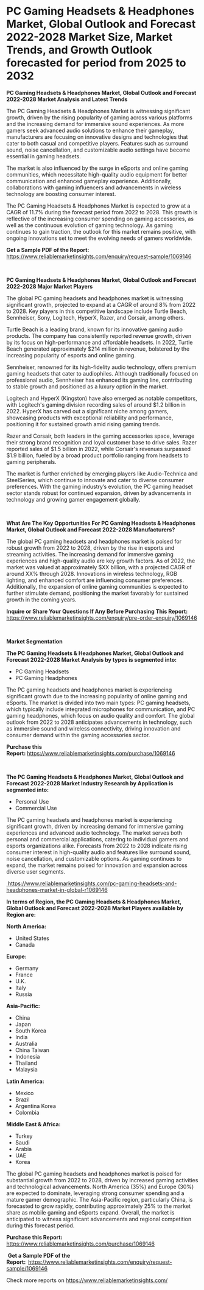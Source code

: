 <p><h1>PC Gaming Headsets & Headphones Market, Global Outlook and Forecast 2022-2028 Market Size, Market Trends, and Growth Outlook forecasted for period from 2025 to 2032</h1></p><p><strong>PC Gaming Headsets & Headphones Market, Global Outlook and Forecast 2022-2028 Market Analysis and Latest Trends</strong></p>
<p><p>The PC Gaming Headsets & Headphones Market is witnessing significant growth, driven by the rising popularity of gaming across various platforms and the increasing demand for immersive sound experiences. As more gamers seek advanced audio solutions to enhance their gameplay, manufacturers are focusing on innovative designs and technologies that cater to both casual and competitive players. Features such as surround sound, noise cancellation, and customizable audio settings have become essential in gaming headsets.</p><p>The market is also influenced by the surge in eSports and online gaming communities, which necessitate high-quality audio equipment for better communication and enhanced gameplay experience. Additionally, collaborations with gaming influencers and advancements in wireless technology are boosting consumer interest.</p><p>The PC Gaming Headsets & Headphones Market is expected to grow at a CAGR of 11.7% during the forecast period from 2022 to 2028. This growth is reflective of the increasing consumer spending on gaming accessories, as well as the continuous evolution of gaming technology. As gaming continues to gain traction, the outlook for this market remains positive, with ongoing innovations set to meet the evolving needs of gamers worldwide.</p></p>
<p><strong>Get a Sample PDF of the Report:&nbsp;</strong> <a href="https://www.reliablemarketinsights.com/enquiry/request-sample/1069146?utm_campaign=2888&utm_medium=2&utm_source=Github&utm_content=ia&utm_term=21032025&utm_id=pc-gaming-headsets-headphones-market-global-outlook-and-forecast-2022-2028">https://www.reliablemarketinsights.com/enquiry/request-sample/1069146</a></p>
<p>&nbsp;</p>
<p><strong>PC Gaming Headsets & Headphones Market, Global Outlook and Forecast 2022-2028 Major Market Players</strong></p>
<p><p>The global PC gaming headsets and headphones market is witnessing significant growth, projected to expand at a CAGR of around 8% from 2022 to 2028. Key players in this competitive landscape include Turtle Beach, Sennheiser, Sony, Logitech, HyperX, Razer, and Corsair, among others.</p><p>Turtle Beach is a leading brand, known for its innovative gaming audio products. The company has consistently reported revenue growth, driven by its focus on high-performance and affordable headsets. In 2022, Turtle Beach generated approximately $214 million in revenue, bolstered by the increasing popularity of esports and online gaming.</p><p>Sennheiser, renowned for its high-fidelity audio technology, offers premium gaming headsets that cater to audiophiles. Although traditionally focused on professional audio, Sennheiser has enhanced its gaming line, contributing to stable growth and positioned as a luxury option in the market.</p><p>Logitech and HyperX (Kingston) have also emerged as notable competitors, with Logitech's gaming division recording sales of around $1.2 billion in 2022. HyperX has carved out a significant niche among gamers, showcasing products with exceptional reliability and performance, positioning it for sustained growth amid rising gaming trends.</p><p>Razer and Corsair, both leaders in the gaming accessories space, leverage their strong brand recognition and loyal customer base to drive sales. Razer reported sales of $1.5 billion in 2022, while Corsair's revenues surpassed $1.9 billion, fueled by a broad product portfolio ranging from headsets to gaming peripherals.</p><p>The market is further enriched by emerging players like Audio-Technica and SteelSeries, which continue to innovate and cater to diverse consumer preferences. With the gaming industry’s evolution, the PC gaming headset sector stands robust for continued expansion, driven by advancements in technology and growing gamer engagement globally.</p></p>
<p>&nbsp;</p>
<p><strong>What Are The Key Opportunities For PC Gaming Headsets & Headphones Market, Global Outlook and Forecast 2022-2028 Manufacturers?</strong></p>
<p><p>The global PC gaming headsets and headphones market is poised for robust growth from 2022 to 2028, driven by the rise in esports and streaming activities. The increasing demand for immersive gaming experiences and high-quality audio are key growth factors. As of 2022, the market was valued at approximately $XX billion, with a projected CAGR of around XX% through 2028. Innovations in wireless technology, RGB lighting, and enhanced comfort are influencing consumer preferences. Additionally, the expansion of online gaming communities is expected to further stimulate demand, positioning the market favorably for sustained growth in the coming years.</p></p>
<p><strong>Inquire or Share Your Questions If Any Before Purchasing This Report:</strong> <a href="https://www.reliablemarketinsights.com/enquiry/pre-order-enquiry/1069146?utm_campaign=2888&utm_medium=2&utm_source=Github&utm_content=ia&utm_term=21032025&utm_id=pc-gaming-headsets-headphones-market-global-outlook-and-forecast-2022-2028">https://www.reliablemarketinsights.com/enquiry/pre-order-enquiry/1069146</a></p>
<p>&nbsp;</p>
<p><strong>Market Segmentation</strong></p>
<p><strong>The PC Gaming Headsets & Headphones Market, Global Outlook and Forecast 2022-2028 Market Analysis by types is segmented into:</strong></p>
<p><ul><li>PC Gaming Headsets</li><li>PC Gaming Headphones</li></ul></p>
<p><p>The PC gaming headsets and headphones market is experiencing significant growth due to the increasing popularity of online gaming and eSports. The market is divided into two main types: PC gaming headsets, which typically include integrated microphones for communication, and PC gaming headphones, which focus on audio quality and comfort. The global outlook from 2022 to 2028 anticipates advancements in technology, such as immersive sound and wireless connectivity, driving innovation and consumer demand within the gaming accessories sector.</p></p>
<p><strong>Purchase this Report:&nbsp;</strong><a href="https://www.reliablemarketinsights.com/purchase/1069146?utm_campaign=2888&utm_medium=2&utm_source=Github&utm_content=ia&utm_term=21032025&utm_id=pc-gaming-headsets-headphones-market-global-outlook-and-forecast-2022-2028">https://www.reliablemarketinsights.com/purchase/1069146</a></p>
<p>&nbsp;</p>
<p><strong>The PC Gaming Headsets & Headphones Market, Global Outlook and Forecast 2022-2028 Market Industry Research by Application is segmented into:</strong></p>
<p><ul><li>Personal Use</li><li>Commercial Use</li></ul></p>
<p><p>The PC gaming headsets and headphones market is experiencing significant growth, driven by increasing demand for immersive gaming experiences and advanced audio technology. The market serves both personal and commercial applications, catering to individual gamers and esports organizations alike. Forecasts from 2022 to 2028 indicate rising consumer interest in high-quality audio and features like surround sound, noise cancellation, and customizable options. As gaming continues to expand, the market remains poised for innovation and expansion across diverse user segments.</p></p>
<p><a href="https://www.reliablemarketinsights.com/pc-gaming-headsets-and-headphones-market-in-global-r1069146?utm_campaign=2888&utm_medium=2&utm_source=Github&utm_content=ia&utm_term=21032025&utm_id=pc-gaming-headsets-headphones-market-global-outlook-and-forecast-2022-2028">&nbsp;https://www.reliablemarketinsights.com/pc-gaming-headsets-and-headphones-market-in-global-r1069146</a></p>
<p><strong>In terms of Region, the PC Gaming Headsets & Headphones Market, Global Outlook and Forecast 2022-2028 Market Players available by Region are:</strong></p>
<p>
    <p> <strong> North America: </strong>
        <ul>
            <li>United States</li>
            <li>Canada</li>
        </ul>
        </p> 
    <p> <strong> Europe: </strong>
        <ul>
            <li>Germany</li>
            <li>France</li>
            <li>U.K.</li>
            <li>Italy</li>
            <li>Russia</li>
        </ul>
        </p> 
    <p> <strong> Asia-Pacific: </strong>
        <ul>
            <li>China</li>
            <li>Japan</li>
            <li>South Korea</li>
            <li>India</li>
            <li>Australia</li>
            <li>China Taiwan</li>
            <li>Indonesia</li>
            <li>Thailand</li>
            <li>Malaysia</li>
        </ul>
        </p> 
    <p> <strong> Latin America: </strong>
        <ul>
            <li>Mexico</li>
            <li>Brazil</li>
            <li>Argentina Korea</li>
            <li>Colombia</li>
        </ul>
        </p> 
    <p> <strong> Middle East & Africa: </strong>
        <ul>
            <li>Turkey</li>
            <li>Saudi</li>
            <li>Arabia</li>
            <li>UAE</li>
            <li>Korea</li>
        </ul>
    </p>
    </p>
<p><p>The global PC gaming headsets and headphones market is poised for substantial growth from 2022 to 2028, driven by increased gaming activities and technological advancements. North America (35%) and Europe (30%) are expected to dominate, leveraging strong consumer spending and a mature gamer demographic. The Asia-Pacific region, particularly China, is forecasted to grow rapidly, contributing approximately 25% to the market share as mobile gaming and eSports expand. Overall, the market is anticipated to witness significant advancements and regional competition during this forecast period.</p></p>
<p><strong>Purchase this Report: </strong><a href="https://www.reliablemarketinsights.com/purchase/1069146?utm_campaign=2888&utm_medium=2&utm_source=Github&utm_content=ia&utm_term=21032025&utm_id=pc-gaming-headsets-headphones-market-global-outlook-and-forecast-2022-2028">https://www.reliablemarketinsights.com/purchase/1069146</a></p>
<p>&nbsp;<strong>Get a Sample PDF of the Report:&nbsp;&nbsp;</strong><a href="https://www.reliablemarketinsights.com/enquiry/request-sample/1069146?utm_campaign=2888&utm_medium=2&utm_source=Github&utm_content=ia&utm_term=21032025&utm_id=pc-gaming-headsets-headphones-market-global-outlook-and-forecast-2022-2028">https://www.reliablemarketinsights.com/enquiry/request-sample/1069146</a></p>
<p><strong></strong></p>
<p>Check more reports on <a href="https://www.reliablemarketinsights.com/?utm_campaign=2888&utm_medium=2&utm_source=Github&utm_content=ia&utm_term=21032025&utm_id=pc-gaming-headsets-headphones-market-global-outlook-and-forecast-2022-2028">https://www.reliablemarketinsights.com/</a></p>